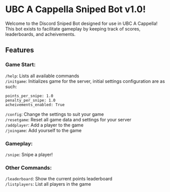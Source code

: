 # UBC A Cappella Sniped Bot v1.0!
Welcome to the Discord Sniped Bot designed for use in UBC A Cappella!  
This bot exists to facilitate gameplay by keeping track of scores, leaderboards, and acheivements.  

## Features
### Game Start:  
`/help`: Lists all available commands  
`/initgame`: Initializes game for the server, initial settings configuration are as such:  

    points_per_snipe: 1.0
    penalty_per_snipe: 1.0
    acheivements_enabled: True

`/config`: Change the settings to suit your game  
`/resetgame`: Reset all game data and settings for your server  
`/addplayer`: Add a player to the game  
`/joingame`: Add yourself to the game

### Gameplay:
`/snipe`: Snipe a player!

### Other Commands:
`/leaderboard`: Show the current points leaderboard  
`/listplayers`: List all players in the game
